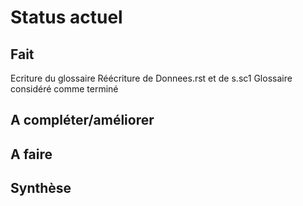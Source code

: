 Status actuel
=============

Fait
----
Ecriture du glossaire
Réécriture de Donnees.rst et de s<N>.sc1
Glossaire considéré comme terminé


A compléter/améliorer
---------------------


A faire
-------


Synthèse
--------



